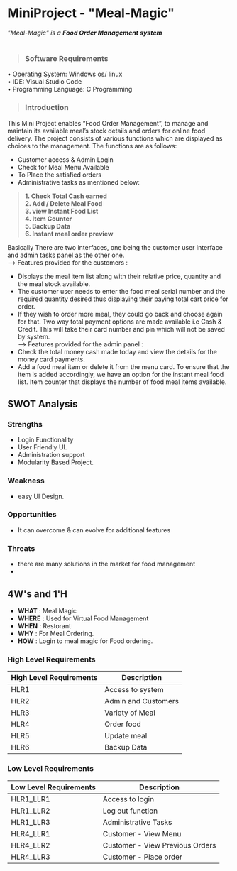 # MiniProject - "Meal-Magic"
<I>"Meal-Magic" is a <B>Food Order Management system <br> <br> </I> </B>

> <h3> Software Requirements <br> </h3>
• Operating System: Windows os/ linux <br>
• IDE: Visual Studio Code <br>
• Programming Language: C Programming <br>
  
> <h3> Introduction </br> </h3>
This Mini Project enables “Food Order Management”, to manage and maintain its available meal’s stock details and orders for online food delivery. The project consists of various functions which are displayed as choices to the management.
The functions are as follows:
- Customer access & Admin Login
- Check for Meal Menu Available
- To Place the satisfied orders
- Administrative tasks as mentioned below:<br>
> <b>1. Check Total Cash earned <br>
> 2. Add / Delete Meal Food <br>
> 3. view Instant Food List <br>
> 4. Item Counter <br>
> 5. Backup Data <br>
> 6. Instant meal order preview <br> </b>

Basically There are two interfaces, one being the customer user interface and admin tasks panel as the other one. <br>
--> Features provided for the customers : <br>
* Displays the meal item list along with their relative price, quantity and the meal stock available. <br>
* The customer user needs to enter the food meal serial number and the required quantity desired thus displaying their paying total cart price for order. <br>
* If they wish to order more meal, they could go back and choose again for that. Two way total payment options are made available i.e Cash & Credit. This will take their card number and pin which will not be saved by system. <br>
--> Features provided for the admin panel : <br>
* Check the total money cash made today and view the details for the money card payments. <br>
* Add a food meal item or delete it from the menu card. To ensure that the item is added accordingly, we have an option for the instant meal food list. Item counter that displays the number of food meal items available.

## SWOT Analysis
### Strengths
- Login Functionality
- User Friendly UI.
- Administration support
- Modularity Based Project.

### Weakness
- easy UI Design.

### Opportunities
-  It can overcome & can evolve for additional features

### Threats
- there are many solutions in the market for food management
- 
## 4W's and 1'H
- **WHAT** : Meal Magic
- **WHERE** : Used for Virtual Food Management
- **WHEN** : Restorant
- **WHY** : For Meal Ordering.
- **HOW** : Login to meal magic for Food ordering.

### High Level Requirements
| High Level Requirements      | Description |
| ----------- | ----------- |
| HLR1      | Access to system |
| HLR2   | Admin and Customers|
| HLR3   | Variety of Meal|
| HLR4   | Order food|
| HLR5   | Update meal|
| HLR6   | Backup Data|
### Low Level Requirements
| Low Level Requirements      | Description |
| ----------- | ----------- |
| HLR1_LLR1      | Access to login  |
| HLR1_LLR2  |Log out function |
| HLR1_LLR3   |Administrative Tasks|
| HLR4_LLR1   |Customer - View Menu|
| HLR4_LLR2   |Customer - View Previous Orders|
| HLR4_LLR3   |Customer - Place order|
